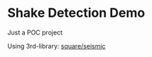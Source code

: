 # Shake Detection Demo

Just a POC project

Using 3rd-library: [square/seismic](https://github.com/square/seismic)